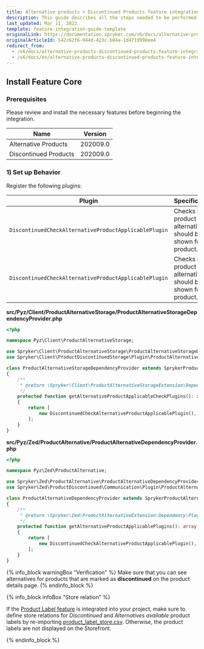 ```yaml
---
title: Alternative products + Discontinued Products feature integration
description: This guide describes all the steps needed to be performed in order to integrate the Alternative Products + Discontinued Products features into your project.
last_updated: Mar 11, 2022
template: feature-integration-guide-template
originalLink: https://documentation.spryker.com/v6/docs/alternative-products-discontinued-products-feature-integration
originalArticleId: 542c62f6-044d-423c-b04a-1d4719990ee4
redirect_from:
  - /v6/docs/alternative-products-discontinued-products-feature-integration
  - /v6/docs/en/alternative-products-discontinued-products-feature-integration
---
```


## Install Feature Core
### Prerequisites
Please review and install the necessary features before beginning the integration.

| Name | Version |
| --- | --- |
| Alternative Products | 202009.0 |
| Discontinued Products | 202009.0 |

### 1) Set up Behavior
Register the following plugins:

| Plugin | Specification | Prerequisites | Namespace |
| --- | --- | --- | --- |
| `DiscontinuedCheckAlternativeProductApplicablePlugin` | Checks if product alternatives should be shown for the product. | Expects `SKU `and `idProductConcrete` to be set for `ProductViewTransfer`. | `Spryker\Client\ProductDiscontinuedStorage\Plugin\ProductAlternativeStorage` |
| `DiscontinuedCheckAlternativeProductApplicablePlugin` | Checks if product alternatives should be shown for the product. | None | `Spryker\Zed\ProductDiscontinued\Communication\Plugin\ProductAlternative` |

**src/Pyz/Client/ProductAlternativeStorage/ProductAlternativeStorageDependencyProvider.php**

```php
<?php

namespace Pyz\Client\ProductAlternativeStorage;

use Spryker\Client\ProductAlternativeStorage\ProductAlternativeStorageDependencyProvider as SprykerProductAlternativeStorageDependencyProvider;
use Spryker\Client\ProductDiscontinuedStorage\Plugin\ProductAlternativeStorage\DiscontinuedCheckAlternativeProductApplicablePlugin;

class ProductAlternativeStorageDependencyProvider extends SprykerProductAlternativeStorageDependencyProvider
{
    /**
     * @return \Spryker\Client\ProductAlternativeStorageExtension\Dependency\Plugin\AlternativeProductApplicablePluginInterface[]
     */
    protected function getAlternativeProductApplicableCheckPlugins(): array
    {
        return [
            new DiscontinuedCheckAlternativeProductApplicablePlugin(),
        ];
    }
}
```

**src/Pyz/Zed/ProductAlternative/ProductAlternativeDependencyProvider.php**

```php
<?php

namespace Pyz\Zed\ProductAlternative;

use Spryker\Zed\ProductAlternative\ProductAlternativeDependencyProvider as SprykerProductAlternativeDependencyProvider;
use Spryker\Zed\ProductDiscontinued\Communication\Plugin\ProductAlternative\DiscontinuedCheckAlternativeProductApplicablePlugin;

class ProductAlternativeDependencyProvider extends SprykerProductAlternativeDependencyProvider
{
    /**
     * @return \Spryker\Zed\ProductAlternativeExtension\Dependency\Plugin\AlternativeProductApplicablePluginInterface[]
     */
    protected function getAlternativeProductApplicablePlugins(): array
    {
        return [
            new DiscontinuedCheckAlternativeProductApplicablePlugin(), #ProductDiscontinuedFeature
        ];
    }
}
```

{% info_block warningBox "Verification" %}
Make sure that you can see alternatives for products that are marked as **discontinued** on the product details page.
{% endinfo_block %}


{% info_block infoBox "Store relation" %}

If the [Product Label feature](/docs/scos/user/features/{{page.version}}/product-labels-feature-overview.html) is integrated into your project, make sure to define store relations for *Discontinued* and *Alternatives available* product labels by re-importing [product_label_store.csv](/docs/scos/dev/data-import/{{page.version}}/data-import-categories/merchandising-setup/product-merchandising/file-details-product-label-store.csv.html). Otherwise, the product labels are not displayed on the Storefront.


{% endinfo_block %}
